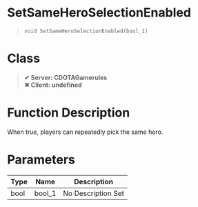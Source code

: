 # SetSameHeroSelectionEnabled
> `void SetSameHeroSelectionEnabled(bool_1)`
# Class
> __✔ Server: CDOTAGamerules__  
> __✖ Client: undefined__  
# Function Description
When true, players can repeatedly pick the same hero.
# Parameters
Type|Name|Description
--|--|--
bool|bool_1|No Description Set
